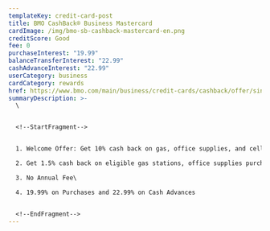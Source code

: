 ```yaml
---
templateKey: credit-card-post
title: BMO CashBack® Business Mastercard
cardImage: /img/bmo-sb-cashback-mastercard-en.png
creditScore: Good
fee: 0
purchaseInterest: "19.99"
balanceTransferInterest: "22.99"
cashAdvanceInterest: "22.99"
userCategory: business
cardCategory: rewards
href: https://www.bmo.com/main/business/credit-cards/cashback/offer/single/
summaryDescription: >-
  \


  <!--StartFragment-->


  1. Welcome Offer: Get 10% cash back on gas, office supplies, and cell phone/internet bills for 3 months.\

  2. Get 1.5% cash back on eligible gas stations, office supplies purchases and on your cell phone and internet recurring payments, 1.75% at Shell® and 0.75% on all other card purchases.\

  3. No Annual Fee\

  4. 19.99% on Purchases and 22.99% on Cash Advances 


  <!--EndFragment-->
---
```

